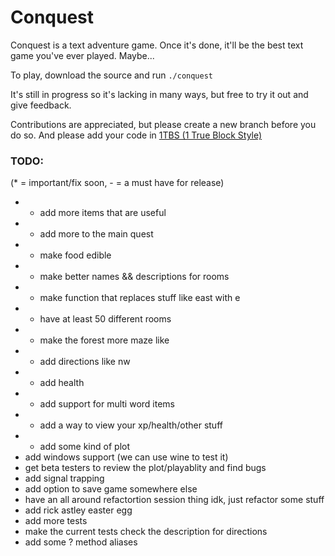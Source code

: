 Conquest
========

Conquest is a text adventure game. Once it's done, it'll be the best text game you've ever played. Maybe...

To play, download the source and run `./conquest`

It's still in progress so it's lacking in many ways, but free to try it out and give feedback.

Contributions are appreciated, but please create a new branch before you do so. And please add your code in [1TBS (1 True Block Style)](http://en.wikipedia.org/wiki/1TBS#Variant:_1TBS)

### TODO: 
(* = important/fix soon, - = a must have for release)

* * add more items that are useful
* * add more to the main quest
* - make food edible
* - make better names && descriptions for rooms
* - make function that replaces stuff like east with e
* - have at least 50 different rooms
* - make the forest more maze like
* - add directions like nw
* - add health
* - add support for multi word items
* - add a way to view your xp/health/other stuff
* - add some kind of plot
*   add windows support (we can use wine to test it)
*   get beta testers to review the plot/playablity and find bugs
*   add signal trapping
*   add option to save game somewhere else
*   have an all around refactortion session thing idk, just refactor some stuff
*   add rick astley easter egg
*   add more tests
*   make the current tests check the description for directions
*   add some ? method aliases
